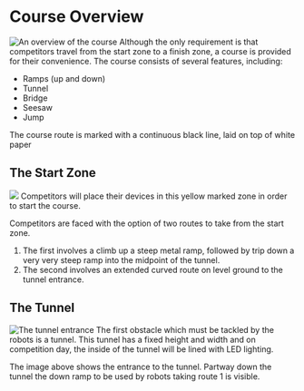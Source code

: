 # Course Overview
![An overview of the course](https://github.com/JrLynn/scraphEEp2019/blob/5dba90f7361811a2e414731bff5daf3ecae34ff5/CourseLayout/Overall%20Layout.JPG)
Although the only requirement is that competitors travel from the start zone to a finish zone, a course is provided for their convenience. The course consists of several features, including:
- Ramps (up and down)
- Tunnel
- Bridge
- Seesaw
- Jump

The course route is marked with a continuous black line, laid on top of white paper 

 ## The Start Zone
![](https://github.com/JrLynn/scraphEEp2019/blob/5dba90f7361811a2e414731bff5daf3ecae34ff5/CourseLayout/Start%20Zone.JPG)
Competitors will place their devices in this yellow marked zone in order to start the course.

Competitors are faced with the option of two routes to take from the start zone.
1. The first involves a climb up a steep metal ramp, followed by trip down a very very steep ramp into the midpoint of the tunnel.
2. The second involves an extended curved route on level ground to the tunnel entrance.

## The Tunnel
![The tunnel entrance](https://github.com/JrLynn/scraphEEp2019/blob/5dba90f7361811a2e414731bff5daf3ecae34ff5/CourseLayout/Tunnel.JPG)
The first obstacle which must be tackled by the robots is a tunnel. This tunnel has a fixed height and width and on competition day, the inside of the tunnel will be lined with LED lighting.

The image above shows the entrance to the tunnel. Partway down the tunnel the down ramp to be used by robots taking route 1 is visible.
